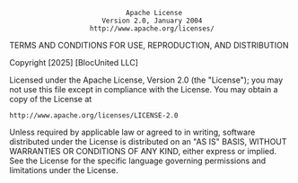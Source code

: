                                  Apache License
                           Version 2.0, January 2004
                        http://www.apache.org/licenses/

TERMS AND CONDITIONS FOR USE, REPRODUCTION, AND DISTRIBUTION

Copyright [2025] [BlocUnited LLC]

Licensed under the Apache License, Version 2.0 (the "License");
you may not use this file except in compliance with the License.
You may obtain a copy of the License at

    http://www.apache.org/licenses/LICENSE-2.0

Unless required by applicable law or agreed to in writing, software
distributed under the License is distributed on an "AS IS" BASIS,
WITHOUT WARRANTIES OR CONDITIONS OF ANY KIND, either express or implied.
See the License for the specific language governing permissions and
limitations under the License.
